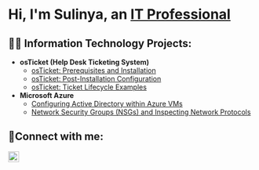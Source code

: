 <h1>Hi, I'm Sulinya, an <a href="https://www.linkedin.com/in/sulinya-vang-6883201a6/">IT Professional</a></h1>

<h2>👨‍💻 Information Technology Projects:</h2>

- <b>osTicket (Help Desk Ticketing System)</b>
  - [osTicket: Prerequisites and Installation](https://github.com/Sunnyyvaj/osticket-prereqs)
  - [osTicket: Post-Installation Configuration](https://github.com/Sunnyyvaj/post-install-config)
  - [osTicket: Ticket Lifecycle Examples](https://github.com/Sunnyyvaj/ticket-lifecycle)
- <b>Microsoft Azure</b>
  - [Configuring Active Directory within Azure VMs](https://github.com/Sunnyyvaj/configure-ad)
  - [Network Security Groups (NSGs) and Inspecting Network Protocols](https://github.com/Sunnyyvaj/azure-network-protocols)

<h2>🤳Connect with me:</h2>

[<img align="left" alt="Suilnya | LinkedIn" width="22px" src="https://cdn.jsdelivr.net/npm/simple-icons@v3/icons/linkedin.svg" />][linkedin]

[linkedin]: https://www.linkedin.com/in/sulinya-vang-6883201a6/
